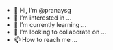 - 👋 Hi, I’m @pranaysg
- 👀 I’m interested in ...
- 🌱 I’m currently learning ...
- 💞️ I’m looking to collaborate on ...
- 📫 How to reach me ...

<!---
pranaysg/pranaysg is a ✨ special ✨ repository because its `README.md` (this file) appears on your GitHub profile.
You can click the Preview link to take a look at your changes.
--->
